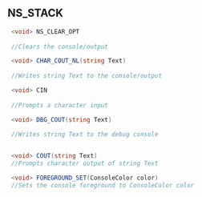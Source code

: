 ## NS_STACK
``` csharp
 <void> NS_CLEAR_OPT 
 
 //Clears the console/output
```

``` csharp
 <void> CHAR_COUT_NL(string Text)
 
 //Writes string Text to the console/output
```

``` csharp
 <void> CIN
 
 //Prompts a character input
```

``` csharp
 <void> DBG_COUT(string Text)
 
 //Writes string Text to the debug console
```


``` csharp

 <void> COUT(string Text)
 //Prompts character output of string Text
```


``` csharp
 <void> FOREGROUND_SET(ConsoleColor color)
 //Sets the console foreground to ConsoleColor color
```
